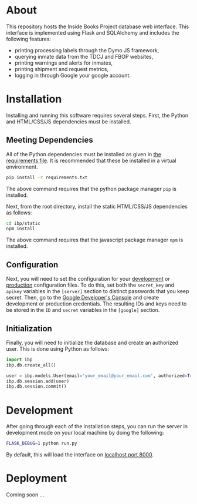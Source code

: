 # About
This repository hosts the Inside Books Project database web interface.
This interface is implemented using Flask and SQLAlchemy and includes the following features:
  - printing processing labels through the Dymo JS framework,
  - querying inmate data from the TDCJ and FBOP websites,
  - printing warnings and alerts for inmates,
  - printing shipment and request metrics,
  - logging in through Google your google account.

# Installation
Installing and running this software requires several steps.
First, the Python and HTML/CSS/JS dependencies must be installed.

## Meeting Dependencies
All of the Python dependencies must be installed as given in [the requirements file](requirements.txt).
It is recommended that these be installed in a virtual environment.
```bash
pip install -r requirements.txt
```
The above command requires that the python package manager `pip` is installed.

Next, from the root directory, install the static HTML/CSS/JS dependencies as follows:
```bash
cd ibp/static
npm install
```
The above command requires that the javascript package manager `npm` is installed.

## Configuration
Next, you will need to set the configuration for your [development](conf/dev.conf) or [production](conf/production.conf) configuration files.
To do this, set both the `secret_key` and `apikey` variables in the `[server]` section to distinct passwords that you keep secret.
Then, go to the [Google Developer's Console](https://console.developers.google.com/apis/credentials) and create development or production credentials.
The resulting IDs and keys need to be stored in the `ID` and `secret` variables in the `[google]` section.

## Initialization
Finally, you will need to initialize the database and create an authorized user.
This is done using Python as follows:
```python
import ibp
ibp.db.create_all()

user = ibp.models.User(email='your_email@your_email.com', authorized=True)
ibp.db.session.add(user)
ibp.db.session.commit()
```

# Development
After going through each of the installation steps,
you can run the server in development mode on your local machine by doing the following:
```bash
FLASK_DEBUG=1 python run.py
```
By default, this will load the interface on [localhost port 8000](http://localhost:8000).

# Deployment
Coming soon ...
